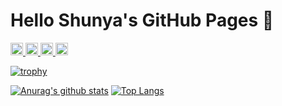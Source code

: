 # Hello Shunya's GitHub Pages 👋

<a href="http://twitter.com/_Shun8931">
    <img height="20" src="https://img.shields.io/twitter/follow/_Shun8931?label=Twitter&logo=twitter&style=flat" />
  </a>
  <a href="https://github.com/Shunya078">
    <img height="20" src="https://img.shields.io/github/followers/Shunya078?label=follow&logo=github&style=flat" />
</a>
<a href="http://qiita.com/Shunya078">
    <img height="20" src="https://qiita-badge.apiapi.app/s/Shunya078/posts.svg" />
</a>
  </a>
    <img height="20" src="https://qiita-badge.apiapi.app/s/Shunya078/contributions.svg" />
  </a>

[![trophy](https://github-profile-trophy.vercel.app/?username=Shunya078&theme=onedark)](https://github.com/ryo-ma/github-profile-trophy)

[![Anurag's github stats](https://github-readme-stats.vercel.app/api?username=Shunya078&count_private=true&show_icons=true&theme=cobalt)](https://github.com/anuraghazra/github-readme-stats)
[![Top Langs](https://github-readme-stats.vercel.app/api/top-langs/?username=Shunya078&layout=compact&card_width=300&count_private=true&theme=cobalt&hide=asp,c%23&langs_count=8)](https://github.com/anuraghazra/github-readme-stats)

<!-- Empty is %20, # is %23 -->

<!--
**Shunya078/Shunya078** is a ✨ _special_ ✨ repository because its `README.md` (this file) appears on your GitHub profile.

Here are some ideas to get you started:

- 🔭 I’m currently working on ...
- 🌱 I’m currently learning ...
- 👯 I’m looking to collaborate on ...
- 🤔 I’m looking for help with ...
- 💬 Ask me about ...
- 📫 How to reach me: ...
- 😄 Pronouns: ...
- ⚡ Fun fact: ...
-->
